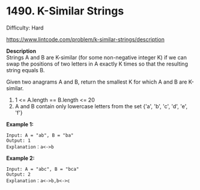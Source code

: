 # 1490. K-Similar Strings

Difficulty: Hard

https://www.lintcode.com/problem/k-similar-strings/description

**Description**  
Strings A and B are K-similar (for some non-negative integer K) if we can swap the positions of two letters in A exactly K times so that the resulting string equals B.

Given two anagrams A and B, return the smallest K for which A and B are K-similar.

1. 1 <= A.length == B.length <= 20
2. A and B contain only lowercase letters from the set {'a', 'b', 'c', 'd', 'e', 'f'}

**Example 1:**
```
Input: A = "ab", B = "ba"
Output: 1
Explanation：a<->b
```

**Example 2:**
```
Input: A = "abc", B = "bca"
Output: 2
Explanation：a<->b,b<->c
```
